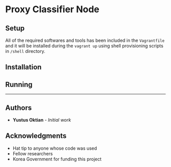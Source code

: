 # Proxy Classifier Node #

## Setup ##

All of the required softwares and tools has been included in the `Vagrantfile` and it will be installed during the `vagrant up` using shell provisioning scripts in `/shell` directory.

## Installation ##

## Running ##

- - - -

## Authors ##

* **Yustus Oktian** - *Initial work*

## Acknowledgments ##

* Hat tip to anyone whose code was used
* Fellow researchers
* Korea Government for funding this project
